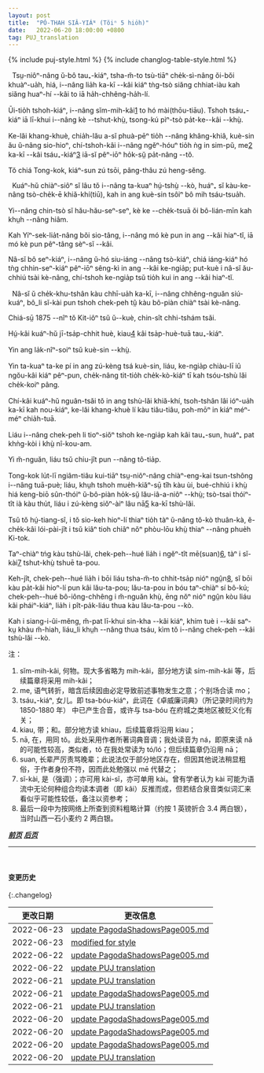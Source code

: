 ```yaml
---
layout: post
title:  "PÓ-THAH SIÂ-YIÁᴺ (Tŏiⁿ 5 hio̍h)"
date:   2022-06-20 18:00:00 +0800
tag: PUJ_translation
---
```


{% include puj-style.html %}
{% include changlog-table-style.html %}

<!-- So greatly does the welfare of the wife depend on her having sons, that it is not strange that they are her greatest desire, and her chief pride. -->
&nbsp;&nbsp;Tsṳ-niôⁿ-nâng ŭ-bô tau₊-kiáⁿ, tsha-m̆-to tsù-tiāⁿ che̍k-sì-nâng ŏi-bŏi khuàⁿ-ua̍h, hiá, i&#x002D;&#x002D;nâng lia̍h ka-kī &#x002D;&#x002D;kâi kiáⁿ tǹg-tsò siăng chhiat-iàu kah siăng huaⁿ-hí &#x002D;&#x002D;kâi to iā ha̍h-chhêng-ha̍h-lí.
<!-- For them she will sacrifice all else. Her daughters leave her and become legally and truly an integral part of another family for ever. -->
Ūi-tio̍h tshoh-kiáⁿ, i&#x002D;&#x002D;nâng sĭm-mih-kâi<a href="#note_1" class="note">1</a> to hó mài(thōu-tiāu). Tshoh tsáu₊-kiáⁿ iā lī-khui i&#x002D;&#x002D;nâng kè &#x002D;&#x002D;tshut-khṳ̀, tsong-kú pìⁿ-tsò pa̍t-ke&#x002D;&#x002D;kâi &#x002D;&#x002D;khṳ̀.
<!-- For domestic service, care in sickness, help in old age, and offerings for the sustenance of her spirit after death, she must rely on her son's wife, while her own daughter performs these services for someone else. -->
Ke-lăi khang-khuè, chia̍h-lău a-sĭ phuà-pēⁿ tio̍h &#x002D;&#x002D;nâng khâng-khiâ, kuè-sin ău ŭ-nâng sio-hioⁿ, chí-tshoh-kâi i&#x002D;&#x002D;nâng ngĕⁿ-hóuⁿ tio̍h ǹg in sim-pŭ, me<a href="#note_2" class="note">2</a> ka-kī &#x002D;&#x002D;kâi tsáu₊-kiáⁿ<a href="#note_3" class="note">3</a> iā-sĭ pêⁿ-iōⁿ ho̍k-sṳ̆ pa̍t-nâng &#x002D;&#x002D;tŏ. 
<!-- The prosperity of a Chinese household is in proportion to the number of its sons. -->
Tŏ chiá Tong-kok, kiáⁿ-sun zú tsōi, pâng-thâu zú heng-sĕng.

<!-- A widow usually remains in her father-in-law's house, sharing the food and labour of the family, being as much a part of the household as before her husband's death. -->
&nbsp;&nbsp;Kuáⁿ-hŭ chiàⁿ-siôⁿ sĭ lâu tŏ i&#x002D;&#x002D;nâng ta-kuaⁿ hṳ́-tshṳ̀ &#x002D;&#x002D;kò, huáⁿ₊ sĭ kàu-ke-nâng tsò-che̍k-ē khiă-khí(tiū), kah in ang kuè-sin tsôiⁿ bô mih tsáu-tsua̍h.
<!-- Though ever so young, a second marriage would bring reproach and disgrace. -->
Yi&#x002D;&#x002D;nâng chin-tsò sĭ hău-hău-seⁿ-seⁿ, kè ke &#x002D;&#x002D;che̍k-tsuā ŏi bô-lián-mīn kah khṳh &#x002D;&#x002D;nâng hiâm.
<!-- Unlike an Israelite, she cannot legally marry one of her husband's brothers, nor any person of the same surname. -->
Kah Yíⁿ-sek-lia̍t-nâng bŏi sio-tâng, i&#x002D;&#x002D;nâng mó kè pun in ang &#x002D;&#x002D;kâi hiaⁿ-tĭ, iā mó kè pun pêⁿ-tâng sèⁿ-sĭ &#x002D;&#x002D;kâi.
<!-- If childless, she may adopt sons, who may inherit her husband's property as surely as would his own offspring; but should she marry afterward, the estate reverts to her husband's brothers. -->
Nâ-sĭ bô seⁿ-kiáⁿ, i&#x002D;&#x002D;nâng ŭ-hó siu-iáng &#x002D;&#x002D;nâng tsò-kiáⁿ, chiá iáng-kiáⁿ hó tǹg chhin-seⁿ-kiáⁿ pêⁿ-iōⁿ sêng-kì in ang &#x002D;&#x002D;kâi ke-ngia̍p; put-kuè i nâ-sĭ ău-chhiú tsài kè-nâng, chí-tshoh ke-ngia̍p tsŭ tio̍h kui in ang &#x002D;&#x002D;kâi hiaⁿ-tĭ.

<!-- She is apt to remain in widowhood if there be ricefields affording her a living, unless she be driven to marry by the persecutions of her brothers-in-law. -->
&nbsp;&nbsp;Nâ-sĭ ŭ che̍k-khu-tshân kàu chhī-ua̍h ka-kī, i&#x002D;&#x002D;nâng chhêng-nguăn siú-kuáⁿ, bô_li sĭ-kài pun tshoh chek-peh tṳ̂ kàu bô-piàn chiàⁿ tsài kè-nâng.
<!-- A sad case occurred in 1875 in Kit-ie. -->
Chiá-sṳ̄ 1875 &#x002D;&#x002D;nîⁿ tŏ Kit-iôⁿ tsŭ ŭ&#x002D;&#x002D;kuè, chin-sît chhi-tshám tsăi.
<!-- The widow was twenty-seven years old, and had a son aged ten. -->
Hṳ́-kâi kuáⁿ-hŭ jī-tsa̍p-chhit huè, kiau<a href="#note_4" class="note">4</a> kâi tsa̍p-huè-tuā tau₊-kiáⁿ.
<!-- Her husband had been dead six years. -->
Yin ang la̍k-nîⁿ-soiⁿ tsŭ kuè-sin &#x002D;&#x002D;khṳ̀.
<!-- His parents had both died before him, and their property had been divided lawfully and equally among their five sons, so that each owned a bit of land and a room in the ancestral home. -->
Yin ta-kuaⁿ ta-ke pí in ang zú-kèng tsá kuè-sin, liáu, ke-ngia̍p chiàu-lī iû ngŏu-kâi kiáⁿ pêⁿ-pun, che̍k-nâng tit-tio̍h che̍k-kò-kiáⁿ tī kah tsóu-tshù lăi che̍k-koiⁿ pâng.
<!-- This widow continued to live in her husband's house, supporting herself and her child by the cultivation of the land, taking care of the household gear, and looking forward to her son's manhood. -->
Chí-kâi kuáⁿ-hŭ nguân-tsăi tŏ in ang tshù-lăi khiă-khí, tsoh-tshân lâi ióⁿ-ua̍h ka-kī kah nou-kiáⁿ, ke-lăi khang-khuè lí kàu tiâu-tiâu, poh-mōⁿ in kiáⁿ méⁿ-méⁿ chia̍h-tuā.
<!-- But her husband's brothers wanted the property and the boy, and tried to persuade her to enter a Buddhist nunnery. -->
Liáu i&#x002D;&#x002D;nâng chek-peh li tioⁿ-siŏⁿ tshoh ke-ngia̍p kah kâi tau₊-sun, huáⁿ₊ pat khǹg-kòi i khṳ̀ nî-kou-am.
<!-- She refused, and was continually persecuted. -->
Yi m̆-nguăn, liáu tsŭ chiu-jît pun &#x002D;&#x002D;nâng tô-tia̍p.
<!-- There is no law for Chinese women so plain as the law that they shall obey their elders; and, wearied out by her troubles, she at last visited some Buddhist retreats with a view to becoming a recluse; but she was so disgusted by what she saw, that she resolved more firmly than ever not to leave her home. -->
Tong-kok lu̍t-lī ngiâm-tiâu kui-tiāⁿ tsṳ-niôⁿ-nâng chiàⁿ-eng-kai tsun-tshông i&#x002D;&#x002D;nâng tuā-puè; liáu, khṳh tshoh mue̍h-kiăⁿ-sṳ̄ tîh kàu ùi, bué-chhiú i khṳ̀ hiá keng-biō sûn-thóiⁿ ŭ-bô-piàn ho̍k-sṳ̆ lău-iâ-a-niôⁿ &#x002D;&#x002D;khṳ̀; tsò-tsai thóiⁿ-tît ià kàu thu̍t, liáu i zú-kèng siŏⁿ-àiⁿ lâu nā<a href="#note_5" class="note">5</a> ka-kī tshù-lăi.
<!-- Just then she heard that in a neighbouring village, a new and good doctrine was taught, and the next Sunday she went some miles to hear a Christian sermon. -->
Tsŭ tŏ hṳ́-tiang-sî, i tŏ sio-keh hioⁿ-lí thiaⁿ tio̍h tàⁿ ŭ-nâng tŏ-kò thuân-kà, ĕ-che̍k-kâi lói-pài-jît i tsŭ kiâⁿ tioh chiâⁿ nŏⁿ phòu-lōu khṳ̀ thiaⁿ &#x002D;&#x002D;nâng phue̍h Ki-tok.
<!-- On her return her brothers-in-law reviled her, saying that she had been away seeking a husband. -->
Taⁿ-chiàⁿ tńg kàu tshù-lăi, chek-peh&#x002D;&#x002D;hué lia̍h i ngĕⁿ-tît mē(suan)<a href="#note_6" class="note">6</a>, tàⁿ i sĭ-kài<a href="#note_7" class="note">7</a> tshut-khṳ̀ tshuē ta-pou.
<!-- The next day they sold her for a sum amounting to nearly twenty pounds, to an old man in another village, whose wife had lately died; and as she refused to go to his house, they hired a ruffian, for twelve shillings, to tie a rope around her and drag her there. -->
Keh-jît, chek-peh&#x002D;&#x002D;hué lia̍h i bōi liáu tsha-m̆-to chhit-tsa̍p nióⁿ ngṳ̂n<a href="#note_8" class="note">8</a>, sĭ bōi kàu pa̍t-kâi hioⁿ-lí pun kâi lău-ta-pou; lău-ta-pou in bóu taⁿ-chiàⁿ sí bô-kú; chek-peh&#x002D;&#x002D;hué bô-iông-chhêng i m̆-nguăn khṳ̀, ēng nŏⁿ nióⁿ ngṳ̂n kòu liáu kâi pháiⁿ-kiáⁿ, lia̍h i pît-pa̍k-liáu thua kàu lău-ta-pou &#x002D;&#x002D;kò.
<!-- Her boy, who had never before been separated from her by day nor night, clung to her screaming, but was torn away and kept in the family of his uncles. -->
Kah i siang-i-ûi-mĕng, m̆-pat lī-khui sin-kha &#x002D;&#x002D;kâi kiáⁿ, khím tuè i &#x002D;&#x002D;kâi saⁿ-kṳ khàu m̆-hiah, liáu_li khṳh &#x002D;&#x002D;nâng thua tsáu, kìm tŏ i&#x002D;&#x002D;nâng chek-peh &#x002D;&#x002D;kâi tshù-lăi &#x002D;&#x002D;kò.

注：
1. <span id="note_1">sĭm-mih-kâi, 何物。现大多省略为 mih-kâi，部分地方读 sím-mih-kâi 等，后续篇章将采用 mih-kâi；</span>
2. <span id="note_2">me, 语气转折，暗含后续因由必定导致前述事物发生之意；个别场合读 mo；</span>
3. <span id="note_3">tsáu₊-kiáⁿ, 女儿。即 tsa-bóu-kiáⁿ，此词在《卓威廉词典》（所记录时间约为 1850-1880 年） 中已产生合音，或许与 tsa-bóu 在府城之类地区被贬义化有关；</span>
4. <span id="note_4">kiau, 带；和。部分地方读 khiau，后续篇章将沿用 kiau；</span>
5. <span id="note_5">nā, 在，用同 tŏ。此处采用作者所著词典音调；我处读音为 ná，即原来读 nă 的可能性较高，类似者，tŏ 在我处常读为 tó/ló；但后续篇章仍沿用 nā；</span>
6. <span id="note_6">suan, 长辈严厉责骂晚辈；此说法仅于部分地区存在，但因其他说法稍显粗俗，于作者身份不符，因而此处勉强以 mē 代替之；</span>
7. <span id="note_7">sĭ-kài, 是（强调）；亦可用 kài-sĭ，亦可单用 kài。曾有学者认为 kài 可能为语流中无论何种组合均读本调者（即 kâi）反推而成，但若结合泉音类似词汇来看似乎可能性较低，备注以资参考；</span>
8. <span id="note_8">最后一段中为按网络上所查到资料粗略计算（约按 1 英镑折合 3.4 两白银），当时山西一石小麦约 2 两白银。</span>


***[前页](PagodaShadowsPage004.html)***
***[后页](PagodaShadowsPage006-008.html)***


---
<br>

#### 变更历史

{:.changelog}

| 更改日期 | 更改信息 |
| --- | --- |
| 2022-06-23 | <a href="https://github.com/DonAnthonyLee/DonAnthonyLee.github.io/commit/88c3b2f86c49bc35dbf690ea81f7e8c8ce3788b3" target="_blank">update PagodaShadowsPage005.md</a> |
| 2022-06-23 | <a href="https://github.com/DonAnthonyLee/DonAnthonyLee.github.io/commit/4502ca4e0aab7d482f827a52f8466a3bef5e7dac" target="_blank">modified for style</a> |
| 2022-06-22 | <a href="https://github.com/DonAnthonyLee/DonAnthonyLee.github.io/commit/6bf847d5d9138dad3f71a50304ee094adccceb39" target="_blank">update PagodaShadowsPage005.md</a> |
| 2022-06-22 | <a href="https://github.com/DonAnthonyLee/DonAnthonyLee.github.io/commit/23591779f79e22ce879dfbff8f1a17beda763257" target="_blank">update PUJ translation</a> |
| 2022-06-21 | <a href="https://github.com/DonAnthonyLee/DonAnthonyLee.github.io/commit/2c9c4dacad9127801de5ef3948e82fdc19a031b1" target="_blank">update PUJ translation</a> |
| 2022-06-21 | <a href="https://github.com/DonAnthonyLee/DonAnthonyLee.github.io/commit/2ecce27dcd2d2910baf7fb57b3977349d0905206" target="_blank">update PagodaShadowsPage005.md</a> |
| 2022-06-21 | <a href="https://github.com/DonAnthonyLee/DonAnthonyLee.github.io/commit/fb15991f3633fc6898028e67748a70219f38934b" target="_blank">update PUJ translation</a> |
| 2022-06-20 | <a href="https://github.com/DonAnthonyLee/DonAnthonyLee.github.io/commit/674917b756aca187969bfd3ab3731dfe073a712e" target="_blank">update PagodaShadowsPage005.md</a> |
| 2022-06-20 | <a href="https://github.com/DonAnthonyLee/DonAnthonyLee.github.io/commit/bca70ab19f87f05e69f3288dfbe8713cb6abc65f" target="_blank">update PagodaShadowsPage005.md</a> |
| 2022-06-20 | <a href="https://github.com/DonAnthonyLee/DonAnthonyLee.github.io/commit/d7259849c54a5c89bae3ee369b61b51f47a5aff6" target="_blank">update PagodaShadowsPage005.md</a> |
| 2022-06-20 | <a href="https://github.com/DonAnthonyLee/DonAnthonyLee.github.io/commit/9719cb808f8b62338f850c1f1fb4a52f261c9b80" target="_blank">update PUJ translation</a> |

